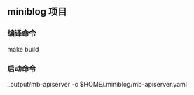 ## miniblog 项目
### 编译命令
make build
### 启动命令
_output/mb-apiserver -c $HOME/.miniblog/mb-apiserver.yaml